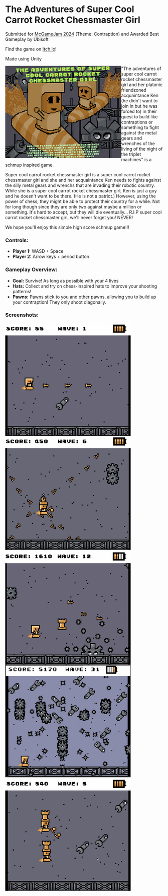 # The Adventures of Super Cool Carrot Rocket Chessmaster Girl

Submitted for [McGameJam 2024](https://itch.io/jam/mcgamejam-2024/entries) (Theme: Contraption) and Awarded Best Gameplay by Ubisoft

Find the game on [Itch.io](https://lianl.itch.io/the-adventures-of-super-cool-carrot-rocket-chessmaster-girl)!

Made using Unity

<div><img src="cover.png" width="370px" align="left"></div>

"The adventures of super cool carrot rocket chessmaster girl and her platonic friendzoned acquaintance Ken (he didn't want to join in but he was forced to) in their quest to build like contraptions or something to fight against the metal gears and wrenches of the living of the night of the triplet machines" is a schmup inspired game. 

Super cool carrot rocket chessmaster girl is a super cool carrot rocket chessmaster girl and she and her acquaintance Ken needs to fights against the silly metal gears and wrenchs that are invading their robotic country. While she is a super cool carrot rocket chessmaster girl, Ken is just a guy and he doesn't want to be there. (He is not a patriot.) However, using the power of chess, they might be able to protect their country for a while. Not for long though since they are only two against maybe a million or something. It's hard to accept, but they will die eventually... R.I.P super cool carrot rocket chessmaster girl, we'll never forget you! NEVER! 

We hope you'll enjoy this simple high score schmup game!!!  

### Controls:
- **Player 1:** WASD + Space
- **Player 2:** Arrow keys + period button

### Gameplay Overview:
- **Goal:** Survive! As long as possible with your 4 lives
- **Hats:** Collect and try on chess-inspired hats to improve your shooting patterns!
- **Pawns:** Pawns stick to you and other pawns, allowing you to build up your contraption! They only shoot diagonally.

### Screenshots:
<img src="singlePlayer.png" width="400px" align="left">
<br><br><br><br><br><br><br><br>
<br><br><br><br><br><br><br><br>
<img src="powerup.png" width="400px" align="left">
<br><br><br><br><br><br><br><br>
<br><br><br><br><br><br><br><br>
<img src="bigGear.png" width="400px" align="left">
<br><br><br><br><br><br><br><br>
<br><br><br><br><br><br><br><br>
<img src="hard.png" width="400px" align="left">
<br><br><br><br><br><br><br><br>
<br><br><br><br><br><br><br><br>
<img src="multiplayer.png" width="400px" align="left">
